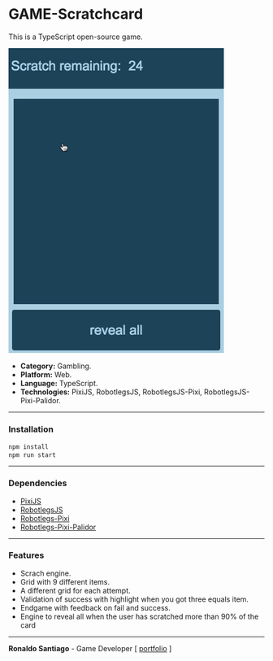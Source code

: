 GAME-Scratchcard
===

This is a TypeScript open-source game.

![scratchcard](media/scratchcard.gif)

+ **Category:** Gambling.
+ **Platform:** Web.
+ **Language:** TypeScript.
+ **Technologies:** PixiJS, RobotlegsJS, RobotlegsJS-Pixi, RobotlegsJS-Pixi-Palidor.


* * *

### Installation

```
npm install
npm run start
```

* * *

### Dependencies

+ [PixiJS](http://www.pixijs.com/)
+ [RobotlegsJS](https://github.com/RobotlegsJS/RobotlegsJS)
+ [Robotlegs-Pixi](https://github.com/RobotlegsJS/RobotlegsJS-Pixi)
+ [Robotlegs-Pixi-Palidor](https://github.com/RobotlegsJS/RobotlegsJS-Pixi-Palidor)

* * *


### Features

- Scrach engine.
- Grid with 9 different items.
- A different grid for each attempt.
- Validation of success with highlight when you got three equals item.
- Endgame with feedback on fail and success.
- Engine to reveal all when the user has scratched more than 90% of the card

* * *

**Ronaldo Santiago**  - Game Developer [ [portfolio](https://ronaldosetzer.github.io/portfolio/) ]